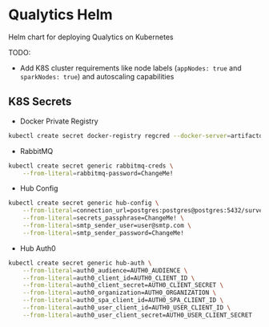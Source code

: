 # Qualytics Helm
Helm chart for deploying Qualytics on Kubernetes

TODO:
- Add K8S cluster requirements like node labels (`appNodes: true` and `sparkNodes: true`) and autoscaling capabilities

## K8S Secrets

- Docker Private Registry
```bash
kubectl create secret docker-registry regcred --docker-server=artifactory.qualytics.io:443/docker --docker-username=<your-name> --docker-password=<your-pword>
```

- RabbitMQ
```bash
kubectl create secret generic rabbitmq-creds \
    --from-literal=rabbitmq-password=ChangeMe!
```

- Hub Config
```bash
kubectl create secret generic hub-config \
    --from-literal=connection_url=postgres:postgres@postgres:5432/surveillence_hub \
    --from-literal=secrets_passphrase=ChangeMe! \
    --from-literal=smtp_sender_user=user@smtp.com \
    --from-literal=smtp_sender_password=ChangeMe!
```

- Hub Auth0
``` bash
kubectl create secret generic hub-auth \
    --from-literal=auth0_audience=AUTH0_AUDIENCE \
    --from-literal=auth0_client_id=AUTH0_CLIENT_ID \
    --from-literal=auth0_client_secret=AUTH0_CLIENT_SECRET \
    --from-literal=auth0_organization=AUTH0_ORGANIZATION \
    --from-literal=auth0_spa_client_id=AUTH0_SPA_CLIENT_ID \
    --from-literal=auth0_user_client_id=AUTH0_USER_CLIENT_ID \
    --from-literal=auth0_user_client_secret=AUTH0_USER_CLIENT_SECRET
```